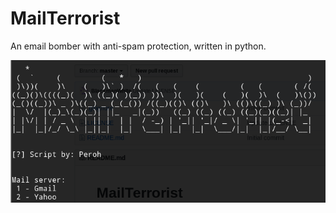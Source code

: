 # MailTerrorist
An email bomber with anti-spam protection, written in python.

![Screenshot](https://github.com/BlackmanWhite/MailTerrorist/blob/master/images/mail.PNG)
